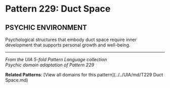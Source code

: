 # Pattern 229: Duct Space

## PSYCHIC ENVIRONMENT

Psychological structures that embody duct space require inner development that supports personal growth and well-being.

---

*From the UIA 5-fold Pattern Language collection*  
*Psychic domain adaptation of Pattern 229*

**Related Patterns**: [View all domains for this pattern](../../UIA/md/T229 Duct Space.md)